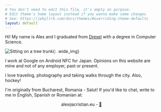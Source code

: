 ```yaml
---
# You don't need to edit this file, it's empty on purpose.
# Edit theme's home layout instead if you wanna make some changes
# See: https://jekyllrb.com/docs/themes/#overriding-theme-defaults
layout: default
---
```

Hi! My name is Alex and I graduated from [Drexel](https://drexel.edu/) with a degree in Computer Science.

![Sitting on a tree trunk]({{site.url}}{{site.baseurl}}/assets/images/hiking.png){: .wide_img}

I work at Google on Android NFC for Japan. Opinions on this website are mine and not of any employer, past or present.

I love traveling, photography and taking walks through the city. Also, hockey!

I'm originally from Bucharest, Romania - Salut! If you'd like to chat, write to me in English, Spanish or Romanian at:

<center>
alex<span style="display: none;">REMOVE</span><code>@</code>acristian.eu - <a href="{{site.url}}{{site.baseurl}}/assets/documents/publickey.alex@acristian.eu.asc" rel="pgpkey">🔑</a>
</center>

